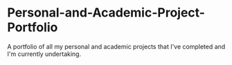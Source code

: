 # Personal-and-Academic-Project-Portfolio
A portfolio of all my personal and academic projects that I've completed and I'm currently undertaking.
